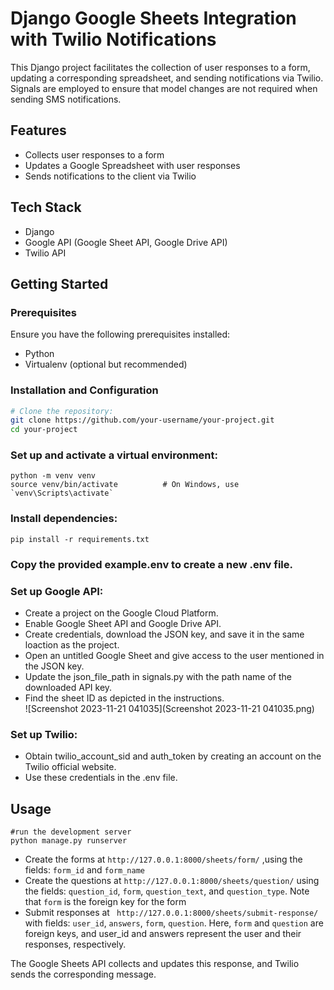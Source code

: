 # Django Google Sheets Integration with Twilio Notifications

This Django project facilitates the collection of user responses to a form, updating a corresponding spreadsheet, and sending notifications via Twilio. Signals are employed to ensure that model changes are not required when sending SMS notifications.

## Features

- Collects user responses to a form
- Updates a Google Spreadsheet with user responses
- Sends notifications to the client via Twilio

## Tech Stack

- Django
- Google API (Google Sheet API, Google Drive API)
- Twilio API

## Getting Started

### Prerequisites

Ensure you have the following prerequisites installed:

- Python
- Virtualenv (optional but recommended)

### Installation and Configuration

```bash
# Clone the repository:
git clone https://github.com/your-username/your-project.git       
cd your-project       
```
### Set up and activate a virtual environment:
```
python -m venv venv       
source venv/bin/activate          # On Windows, use `venv\Scripts\activate`  
```

### Install dependencies:
```
pip install -r requirements.txt     
```
### Copy the provided example.env to create a new .env file.

### Set up Google API:
- Create a project on the Google Cloud Platform.
- Enable Google Sheet API and Google Drive API.
- Create credentials, download the JSON key, and save it in the same loaction as the project.
- Open an untitled Google Sheet and give access to the user mentioned in the JSON key.
- Update the json_file_path in signals.py with the path name of the downloaded API key.
- Find the sheet ID as depicted in the instructions.    
![Screenshot 2023-11-21 041035](Screenshot 2023-11-21 041035.png)

### Set up Twilio:
- Obtain twilio_account_sid and auth_token by creating an account on the Twilio official website.
- Use these credentials in the .env file.

## Usage
```
#run the development server     
python manage.py runserver    
```

- Create the forms at ```http://127.0.0.1:8000/sheets/form/``` ,using the fields: `form_id` and `form_name`     
- Create the questions at ```http://127.0.0.1:8000/sheets/question/``` using the fields: `question_id`, `form`, `question_text`, and `question_type`. Note that `form` is the foreign key for the form       
- Submit responses at ``` http://127.0.0.1:8000/sheets/submit-response/``` with fields: `user_id`, `answers`, `form`, `question`. Here, `form` and `question` are foreign keys, and user_id and answers represent the user and their responses, respectively.   

The Google Sheets API collects and updates this response, and Twilio sends the corresponding message.


